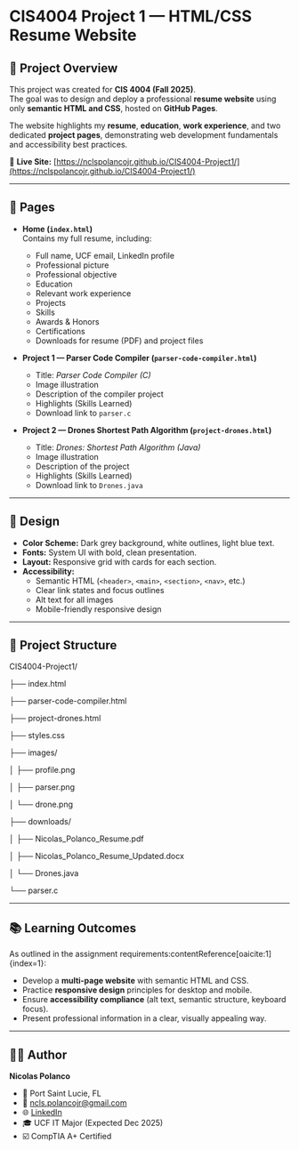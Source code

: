 # CIS4004 Project 1 — HTML/CSS Resume Website

## 📌 Project Overview
This project was created for **CIS 4004 (Fall 2025)**.  
The goal was to design and deploy a professional **resume website** using only **semantic HTML and CSS**, hosted on **GitHub Pages**.  

The website highlights my **resume**, **education**, **work experience**, and two dedicated **project pages**, demonstrating web development fundamentals and accessibility best practices.

🔗 **Live Site:** [https://nclspolancojr.github.io/CIS4004-Project1/](https://nclspolancojr.github.io/CIS4004-Project1/)

---

## 📄 Pages
- **Home (`index.html`)**  
  Contains my full resume, including:
  - Full name, UCF email, LinkedIn profile
  - Professional picture
  - Professional objective
  - Education
  - Relevant work experience
  - Projects
  - Skills
  - Awards & Honors
  - Certifications
  - Downloads for resume (PDF) and project files

- **Project 1 — Parser Code Compiler (`parser-code-compiler.html`)**  
  - Title: *Parser Code Compiler (C)*  
  - Image illustration  
  - Description of the compiler project  
  - Highlights (Skills Learned)  
  - Download link to `parser.c`

- **Project 2 — Drones Shortest Path Algorithm (`project-drones.html`)**  
  - Title: *Drones: Shortest Path Algorithm (Java)*  
  - Image illustration  
  - Description of the project  
  - Highlights (Skills Learned)  
  - Download link to `Drones.java`

---

## 🎨 Design
- **Color Scheme:** Dark grey background, white outlines, light blue text.  
- **Fonts:** System UI with bold, clean presentation.  
- **Layout:** Responsive grid with cards for each section.  
- **Accessibility:**  
  - Semantic HTML (`<header>`, `<main>`, `<section>`, `<nav>`, etc.)  
  - Clear link states and focus outlines  
  - Alt text for all images  
  - Mobile-friendly responsive design  

---

## 📂 Project Structure
CIS4004-Project1/

├── index.html

├── parser-code-compiler.html

├── project-drones.html

├── styles.css

├── images/

│ ├── profile.png

│ ├── parser.png

│ └── drone.png

├── downloads/

│ ├── Nicolas_Polanco_Resume.pdf

│ ├── Nicolas_Polanco_Resume_Updated.docx

│ └── Drones.java

└── parser.c

---

## 📚 Learning Outcomes
As outlined in the assignment requirements:contentReference[oaicite:1]{index=1}:
- Develop a **multi-page website** with semantic HTML and CSS.
- Practice **responsive design** principles for desktop and mobile.
- Ensure **accessibility compliance** (alt text, semantic structure, keyboard focus).
- Present professional information in a clear, visually appealing way.

---

## 🧑‍💻 Author
**Nicolas Polanco**  
- 📍 Port Saint Lucie, FL  
- 📧 ncls.polancojr@gmail.com  
- 🌐 [LinkedIn](https://www.linkedin.com/in/nicolas-polanco-jr-9628572a5)  
- 🎓 UCF IT Major (Expected Dec 2025)  
- ☑️ CompTIA A+ Certified
